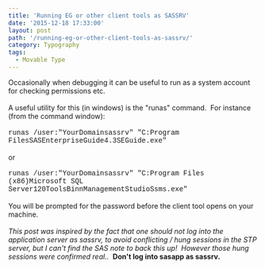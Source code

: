 ```yaml
---
title: 'Running EG or other client tools as SASSRV'
date: '2015-12-18 17:33:00'
layout: post
path: '/running-eg-or-other-client-tools-as-sassrv/'
category: Typography
tags:
  - Movable Type
---
```


Occasionally when debugging it can be useful to run as a system account for checking permissions etc.<br /><br />A useful utility for this (in windows) is the "runas" command. &nbsp;For instance (from the command window):<br /><br /><span style="font-family: Courier New, Courier, monospace;">runas /user:"YourDomainsassrv" "C:Program FilesSASEnterpriseGuide4.3SEGuide.exe"</span><br /><br />or<br /><span style="font-family: Courier New, Courier, monospace;"><br /></span><span style="font-family: Courier New, Courier, monospace;">runas /user:"</span><span style="font-family: 'Courier New', Courier, monospace;">YourDomain</span><span style="font-family: Courier New, Courier, monospace;">sassrv" "C:Program Files (x86)Microsoft SQL Server120ToolsBinnManagementStudioSsms.exe"</span><br /><br />You will be prompted for the password before the client tool opens on your machine.<br /><br /><i>This post was inspired by the fact that one should not log into the application server as sassrv, to avoid conflicting / hung sessions in the STP server, but I can't find the SAS note to back this up! &nbsp;However those hung sessions were confirmed real.. </i>&nbsp;<b>Don't log into sasapp as sassrv.</b>